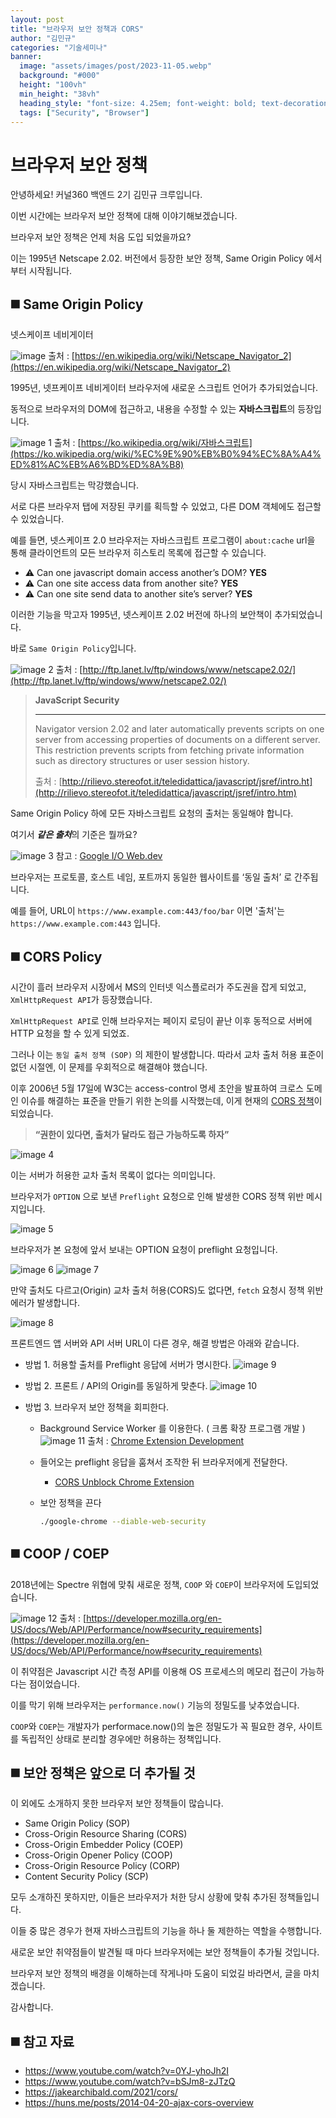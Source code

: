 ```yaml
---
layout: post
title: "브라우저 보안 정책과 CORS"
author: "김민규"
categories: "기술세미나"
banner:
  image: "assets/images/post/2023-11-05.webp"
  background: "#000"
  height: "100vh"
  min_height: "38vh"
  heading_style: "font-size: 4.25em; font-weight: bold; text-decoration: underline"
  tags: ["Security", "Browser"]
---
```


# 브라우저 보안 정책

안녕하세요! 커널360 백엔드 2기 김민규 크루입니다.

이번 시간에는 브라우저 보안 정책에 대해 이야기해보겠습니다.

브라우저 보안 정책은 언제 처음 도입 되었을까요?

이는 1995년 Netscape 2.02. 버전에서 등장한 보안 정책, Same Origin Policy 에서 부터 시작됩니다.

## ◼️ Same Origin Policy

넷스케이프 네비게이터

![image](https://github.com/user-attachments/assets/31878d76-7105-41ee-bb52-541faa41d827)
출처 : [https://en.wikipedia.org/wiki/Netscape_Navigator_2](https://en.wikipedia.org/wiki/Netscape_Navigator_2)

1995년, 넷프케이프 네비게이터 브라우저에 새로운 스크립트 언어가 추가되었습니다.

동적으로 브라우저의 DOM에 접근하고, 내용을 수정할 수 있는 **자바스크립트**의 등장입니다.

![image 1](https://github.com/user-attachments/assets/bd398984-8526-42da-b90b-12506ddd567a)
출처 : [https://ko.wikipedia.org/wiki/자바스크립트](https://ko.wikipedia.org/wiki/%EC%9E%90%EB%B0%94%EC%8A%A4%ED%81%AC%EB%A6%BD%ED%8A%B8)

당시 자바스크립트는 막강했습니다.

서로 다른 브라우저 탭에 저장된 쿠키를 획득할 수 있었고, 다른 DOM 객체에도 접근할 수 있었습니다. 

예를 들면, 넷스케이프 2.0 브라우저는 자바스크립트 프로그램이 `about:cache`  url을 통해 클라이언트의 모든 브라우저 히스토리 목록에 접근할 수 있습니다. 

- ⚠️ Can one javascript domain access another’s DOM?  **YES**
- ⚠️ Can one site access data from another site? **YES**
- ⚠️ Can one site send data to another site’s server? **YES**

이러한 기능을 막고자 1995년, 넷스케이프 2.02 버전에 하나의 보안책이 추가되었습니다.

바로 `Same Origin Policy`입니다.

![image 2](https://github.com/user-attachments/assets/6a0454bc-1938-4200-b75c-d505f1179da0)
출처 : [http://ftp.lanet.lv/ftp/windows/www/netscape2.02/](http://ftp.lanet.lv/ftp/windows/www/netscape2.02/)

> **JavaScript Security**
> 
> 
> ---
> 
> Navigator version 2.02 and later automatically prevents scripts on one server from accessing properties of documents on a different server. This restriction prevents scripts from fetching private information such as directory structures or user session history.
> 
> 출처 : [http://rilievo.stereofot.it/teledidattica/javascript/jsref/intro.ht](http://rilievo.stereofot.it/teledidattica/javascript/jsref/intro.htm)
> 

Same Origin Policy 하에 모든 자바스크립트 요청의 출처는 동일해야 합니다.

여기서 ***같은 출처***의 기준은 뭘까요?

![image 3](https://github.com/user-attachments/assets/379acbf4-4593-4a6a-9720-673653f2a669)
참고 : [Google I/O Web.dev](https://web.dev/articles/same-site-same-origin?hl=ko)

브라우저는 프로토콜, 호스트 네임, 포트까지 동일한 웹사이트를 ‘동일 출처’ 로 간주됩니다.

예를 들어, URL이 `https://www.example.com:443/foo/bar` 이면 '출처'는 `https://www.example.com:443` 입니다.

## ◼️ CORS Policy

시간이 흘러 브라우저 시장에서 MS의 인터넷 익스플로러가 주도권을 잡게 되었고, `XmlHttpRequest API`가 등장했습니다. 

`XmlHttpRequest API`로 인해 브라우저는 페이지 로딩이 끝난 이후 동적으로 서버에 HTTP 요청을 할 수 있게 되었죠. 

그러나 이는 `동일 출처 정책 (SOP)` 의 제한이 발생합니다. 따라서 교차 출처 허용 표준이 없던 시절엔, 이 문제를 우회적으로 해결해야 했습니다. 

이후 2006년 5월 17일에 W3C는 access-control 명세 초안을 발표하여 크로스 도메인 이슈를 해결하는 표준을 만들기 위한 논의를 시작했는데, 이게 현재의 [CORS 정책](https://en.wikipedia.org/wiki/Cross-origin_resource_sharing)이 되었습니다.

> **“권한이 있다면, 출처가 달라도 접근 가능하도록 하자”**

![image 4](https://github.com/user-attachments/assets/5166e9d8-3f05-4df1-bd34-b17cd78a4b77)

이는 서버가 허용한 교차 출처 목록이 없다는 의미입니다.

브라우저가 `OPTION` 으로 보낸 `Preflight` 요청으로 인해 발생한 CORS 정책 위반 메시지입니다. 

![image 5](https://github.com/user-attachments/assets/6a6873e5-5f5f-4502-8bb0-b51e23b57609)

브라우저가 본 요청에 앞서 보내는 OPTION 요청이 preflight 요청입니다.

![image 6](https://github.com/user-attachments/assets/3725ee69-ae9e-4e48-9561-a693dc0e3b2a)
![image 7](https://github.com/user-attachments/assets/6b596f02-692f-442d-ad44-74c971507d28)

만약 출처도 다르고(Origin) 교차 출처 허용(CORS)도 없다면, `fetch` 요청시 정책 위반 에러가 발생합니다.

![image 8](https://github.com/user-attachments/assets/75b789e2-f112-412d-be9c-0a498738a97a)

프론트엔드 앱 서버와 API 서버 URL이 다른 경우, 해결 방법은 아래와 같습니다.

- 방법 1. 허용할 출처를 Preflight 응답에 서버가 명시한다.
    ![image 9](https://github.com/user-attachments/assets/841425ed-04d8-42d6-8f45-8827ef1bd4a7)

- 방법 2. 프론트 / API의 Origin를 동일하게 맞춘다.
    ![image 10](https://github.com/user-attachments/assets/efeaf07f-2ee8-4dd7-9e27-2f2e18ef184f)

- 방법 3. 브라우저 보안 정책을 회피한다.
    - Background Service Worker 를 이용한다. ( 크롬 확장 프로그램 개발 )
        ![image 11](https://github.com/user-attachments/assets/4fdfaf4f-0dc7-4dc2-9616-741f93b4d7df)
        출처 : [Chrome Extension Development](https://developer.chrome.com/docs/extensions/develop/concepts/network-requests?hl=ko)
    - 들어오는 preflight 응답을 훔쳐서 조작한 뒤 브라우저에게 전달한다.
        - [CORS Unblock Chrome Extension](https://chromewebstore.google.com/detail/cors-unblock/lfhmikememgdcahcdlaciloancbhjino)
    - 보안 정책을 끈다
        
        ```bash
        ./google-chrome --diable-web-security
        ```
        
## ◼️ COOP / COEP

2018년에는 Spectre 위협에 맞춰 새로운 정책, `COOP` 와 `COEP`이 브라우저에 도입되었습니다.

![image 12](https://github.com/user-attachments/assets/2786690c-952f-4507-a174-353c69107488)
출처 : [https://developer.mozilla.org/en-US/docs/Web/API/Performance/now#security_requirements](https://developer.mozilla.org/en-US/docs/Web/API/Performance/now#security_requirements)

 이 취약점은 Javascript 시간 측정 API를 이용해 OS 프로세스의 메모리 접근이 가능하다는 점이었습니다. 

 이를 막기 위해 브라우저는 `performance.now()` 기능의 정밀도를 낮추었습니다.
 
`COOP`와 `COEP`는 개발자가 performace.now()의 높은 정밀도가 꼭 필요한 경우, 사이트를 독립적인 상태로 분리할 경우에만 허용하는 정책입니다.

## ◼️ 보안 정책은 앞으로 더 추가될 것

이 외에도 소개하지 못한 브라우저 보안 정책들이 많습니다.

- Same Origin Policy (SOP)
- Cross-Origin Resource Sharing (CORS)
- Cross-Origin Embedder Policy (COEP)
- Cross-Origin Opener Policy (COOP)
- Cross-Origin Resource Policy (CORP)
- Content Security Policy (SCP)

모두 소개하진 못하지만, 이들은 브라우저가 처한 당시 상황에 맞춰 추가된 정책들입니다.

이들 중 많은 경우가 현재 자바스크립트의 기능을 하나 둘 제한하는 역할을 수행합니다. 

새로운 보안 취약점들이 발견될 때 마다 브라우저에는 보안 정책들이 추가될 것입니다. 

브라우저 보안 정책의 배경을 이해하는데 작게나마 도움이 되었길 바라면서, 글을 마치겠습니다. 

감사합니다.

## ◼️ 참고 자료
- https://www.youtube.com/watch?v=0YJ-yhoJh2I
- https://www.youtube.com/watch?v=bSJm8-zJTzQ
- https://jakearchibald.com/2021/cors/
- https://huns.me/posts/2014-04-20-ajax-cors-overview
